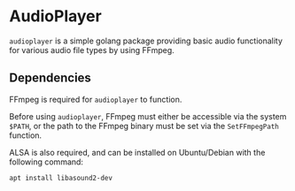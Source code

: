 # AudioPlayer

`audioplayer` is a simple golang package providing basic audio functionality for various audio file types by using FFmpeg.

## Dependencies

FFmpeg is required for `audioplayer` to function.

Before using `audioplayer`, FFmpeg must either be accessible via the system `$PATH`, or the path to the FFmpeg binary must be set via the `SetFFmpegPath` function.

ALSA is also required, and can be installed on Ubuntu/Debian with the following command:

```sh
apt install libasound2-dev
```
